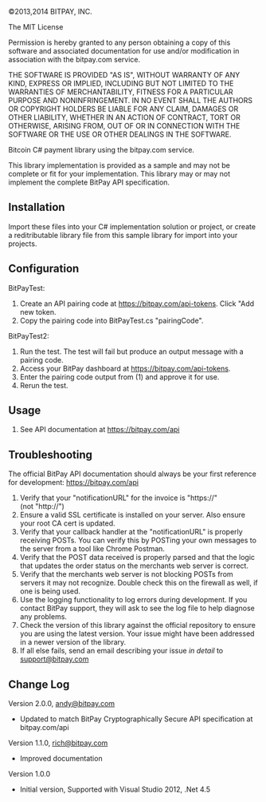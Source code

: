 ©2013,2014 BITPAY, INC.

The MIT License

Permission is hereby granted to any person obtaining a copy of this software
and associated documentation for use and/or modification in association with
the bitpay.com service.

THE SOFTWARE IS PROVIDED "AS IS", WITHOUT WARRANTY OF ANY KIND, EXPRESS OR
IMPLIED, INCLUDING BUT NOT LIMITED TO THE WARRANTIES OF MERCHANTABILITY,
FITNESS FOR A PARTICULAR PURPOSE AND NONINFRINGEMENT. IN NO EVENT SHALL THE
AUTHORS OR COPYRIGHT HOLDERS BE LIABLE FOR ANY CLAIM, DAMAGES OR OTHER
LIABILITY, WHETHER IN AN ACTION OF CONTRACT, TORT OR OTHERWISE, ARISING FROM,
OUT OF OR IN CONNECTION WITH THE SOFTWARE OR THE USE OR OTHER DEALINGS IN
THE SOFTWARE.


Bitcoin C# payment library using the bitpay.com service.

This library implementation is provided as a sample and may not be complete or fit for your implementation.  This library may or may not implement the complete BitPay API specification.


Installation
------------
Import these files into your C# implementation solution or project, or create a reditributable library file from this sample library for import into your projects.


Configuration
-------------

BitPayTest:
1. Create an API pairing code at https://bitpay.com/api-tokens.  Click "Add new token.
2. Copy the pairing code into BitPayTest.cs "pairingCode".

BitPayTest2:
1. Run the test.  The test will fail but produce an output message with a pairing code.
2. Access your BitPay dashboard at https://bitpay.com/api-tokens.
3. Enter the pairing code output from (1) and approve it for use.
4. Rerun the test.


Usage
-----
1. See API documentation at https://bitpay.com/api


Troubleshooting
---------------
The official BitPay API documentation should always be your first reference for development:
https://bitpay.com/api

1. Verify that your "notificationURL" for the invoice is "https://" (not "http://")
2. Ensure a valid SSL certificate is installed on your server. Also ensure your root CA cert is
   updated.
3. Verify that your callback handler at the "notificationURL" is properly receiving POSTs. You
   can verify this by POSTing your own messages to the server from a tool like Chrome Postman.
4. Verify that the POST data received is properly parsed and that the logic that updates the
   order status on the merchants web server is correct.
5. Verify that the merchants web server is not blocking POSTs from servers it may not
   recognize. Double check this on the firewall as well, if one is being used.
6. Use the logging functionality to log errors during development. If you contact BitPay support,
   they will ask to see the log file to help diagnose any problems.
7. Check the version of this library against the official repository to ensure you are using
   the latest version. Your issue might have been addressed in a newer version of the library.
8. If all else fails, send an email describing your issue *in detail* to support@bitpay.com


Change Log
----------
Version 2.0.0, andy@bitpay.com
  - Updated to match BitPay Cryptographically Secure API specification at bitpay.com/api

Version 1.1.0, rich@bitpay.com
  - Improved documentation

Version 1.0.0
  - Initial version, Supported with Visual Studio 2012, .Net 4.5
